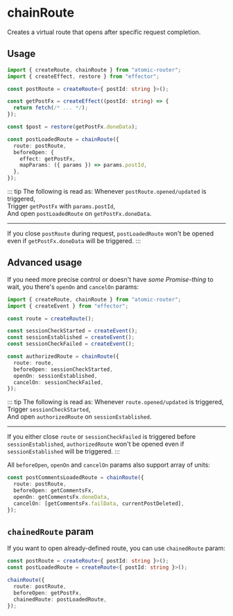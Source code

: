 # chainRoute

Creates a virtual route that opens after specific request completion.

## Usage

```ts
import { createRoute, chainRoute } from "atomic-router";
import { createEffect, restore } from "effector";

const postRoute = createRoute<{ postId: string }>();

const getPostFx = createEffect((postId: string) => {
  return fetch(/* ... */);
});

const $post = restore(getPostFx.doneData);

const postLoadedRoute = chainRoute({
  route: postRoute,
  beforeOpen: {
    effect: getPostFx,
    mapParams: ({ params }) => params.postId,
  },
});
```

::: tip The following is read as:
Whenever `postRoute.opened/updated` is triggered,  
Trigger `getPostFx` with `params.postId`,  
And open `postLoadedRoute` on `getPostFx.doneData`.

---

If you close `postRoute` during request, `postLoadedRoute` won't be opened even if `getPostFx.doneData` will be triggered.
:::

## Advanced usage

If you need more precise control or doesn't have _some Promise-thing_ to wait, you there's `openOn` and `cancelOn` params:

```ts
import { createRoute, chainRoute } from "atomic-router";
import { createEvent } from "effector";

const route = createRoute();

const sessionCheckStarted = createEvent();
const sessionEstablished = createEvent();
const sessionCheckFailed = createEvent();

const authorizedRoute = chainRoute({
  route: route,
  beforeOpen: sessionCheckStarted,
  openOn: sessionEstablished,
  cancelOn: sessionCheckFailed,
});
```

::: tip The following is read as:
Whenever `route.opened/updated` is triggered,  
Trigger `sessionCheckStarted`,  
And open `authorizedRoute` on `sessionEstablished`.

---

If you either close `route` or `sessionCheckFailed` is triggered before `sessionEstablished`, `authorizedRoute` won't be opened even if `sessionEstablished` will be triggered.
:::

All `beforeOpen`, `openOn` and `cancelOn` params also support array of units:

```ts
const postCommentsLoadedRoute = chainRoute({
  route: postRoute,
  beforeOpen: getCommentsFx,
  openOn: getCommentsFx.doneData,
  cancelOn: [getCommentsFx.failData, currentPostDeleted],
});
```

## `chainedRoute` param

If you want to open already-defined route, you can use `chainedRoute` param:

```ts
const postRoute = createRoute<{ postId: string }>();
const postLoadedRoute = createRoute<{ postId: string }>();

chainRoute({
  route: postRoute,
  beforeOpen: getPostFx,
  chainedRoute: postLoadedRoute,
});
```
